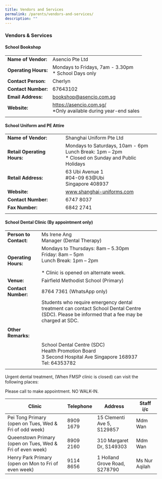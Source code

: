 ```yaml
---
title: Vendors and Services
permalink: /parents/vendors-and-services/
description: ""
---
```

### Vendors & Services

####  School Bookshop

|  |  |
|---|---|
| **Name of Vendor:** | Asencio Pte Ltd |
| **Operating Hours:** | Mondays to Fridays, 7am - 3.30pm<br>* School Days only |
| **Contact Person:** | Cherlyn |
| **Contact Number:** |67643102  |
| **Email Address:** | bookshop@asencio.com.sg |
| **Website:** | https://asencio.com.sg/<br>\*Only available during year-end sales |
|  |  |

#### School Uniform and PE Attire

|  |  |
|---|---|
| **Name of Vendor:** | Shanghai Uniform Pte Ltd |
| **Retail Operating Hours:** | Mondays to Saturdays, 10am - 6pm<br>Lunch Break: 1pm – 2pm<br>* Closed on Sunday and Public Holidays |
| **Retail Address:** | 63 Ubi Avenue 1<br>#04-09 63@Ubi<br>Singapore 408937 |
| **Website:** | www.shanghai-uniforms.com |
| **Contact Number:** | 6747 8037 |
| **Fax Number:** | 6842 2741 |
|  |  |

#### School Dental Clinic (By appointment only)

|  |  |
|---|---|
| **Person to Contact:** | Ms Irene Ang<br>Manager (Dental Therapy)  |
| **Operating Hours:** | Mondays to Thursdays: 8am – 5.30pm<br>Friday: 8am – 5pm<br>Lunch Break: 1pm – 2pm<br><br>* Clinic is opened on alternate week. |
| **Venue:** | Fairfield Methodist School (Primary) |
| **Contact Number:** | 8764 7361 (WhatsApp only) |
| **Other Remarks:** | Students who require emergency dental treatment can contact School Dental Centre (SDC). Please be informed that a fee may be charged at SDC.<br><br><br><br>School Dental Centre (SDC)<br>Health Promotion Board<br>3 Second Hospital Ave Singapore 168937<br>Tel: 64353782 |
|  |  |

Urgent dental treatment, (When FMSP clinic is closed) can visit the following places:

Please call to make appointment. NO WALK-IN.

| Clinic | Telephone | Address | Staff i/c |
|---|---|---|---|
| Pei Tong Primary<br>(open on Tues, Wed & Fri of odd week) | 8909 1679 | 15 Clementi Ave 5, S129857 | Mdm Wan |
| Queenstown Primary (open on Tues, Wed & Fri of even week) | 8909 2160 | 310 Margaret Dr, S149303 | Mdm Wan |
| Henry Park Primary<br>(open on Mon to Fri of even week) | 9114 8656 | 1 Holland Grove Road, S278790 | Ms Nur Aqilah |